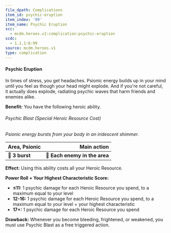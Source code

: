 ```yaml
---
file_dpath: Complications
item_id: psychic-eruption
item_index: '99'
item_name: Psychic Eruption
scc:
  - mcdm.heroes.v1:complication:psychic-eruption
scdc:
  - 1.1.1:6:99
source: mcdm.heroes.v1
type: complication
---
```


#### Psychic Eruption

In times of stress, you get headaches. Psionic energy builds up in your mind until you feel as though your head might explode. And if you're not careful, it actually does explode, radiating psychic waves that harm friends and enemies alike.

**Benefit:** You have the following heroic ability.

###### Psychic Blast (Special Heroic Resource Cost)

*Psionic energy bursts from your body in an iridescent shimmer.*

| **Area, Psionic** |               **Main action** |
| ----------------- | ----------------------------: |
| **📏 3 burst**    | **🎯 Each enemy in the area** |

**Effect:** Using this ability costs all your Heroic Resource.

**Power Roll + Your Highest Characteristic Score:**

- **≤11:** 1 psychic damage for each Heroic Resource you spend, to a maximum equal to your level
- **12-16:** 1 psychic damage for each Heroic Resource you spend, to a maximum equal to your level + your highest characteristic
- **17+:** 1 psychic damage for each Heroic Resource you spend

**Drawback:** Whenever you become bleeding, frightened, or weakened, you must use Psychic Blast as a free triggered action.

